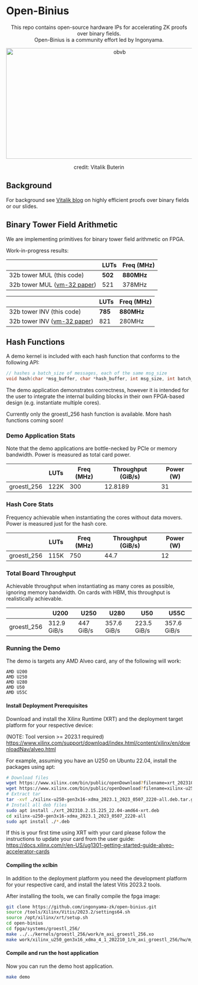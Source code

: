 # Open-Binius
<div align="center">This repo contains open-source hardware IPs for accelerating ZK proofs over binary fields.</div>
<div align="center">Open-Binius is a community effort led by Ingonyama.</div>



<p align="center">
  <img alt="obvb" width="600" height="300" src="https://github.com/ingonyama-zk/open-binius/assets/2446179/442d77cf-a5b6-4df0-9aea-649edb11c77a"/>
</p>
<p align="center">

<div align="center">credit: Vitalik Buterin</div>


## Background 
For background see [Vitalik blog](https://vitalik.eth.limo/general/2024/04/29/binius.html) on highly efficient proofs over binary fields or our slides.

## Binary Tower Field Arithmetic
We are implementing primitives for binary tower field arithmetic on FPGA.

Work-in-progress results:

|               | LUTs | Freq (MHz) | 
|---------------|------|------------|
| 32b tower MUL (this code) | **502** | **880MHz**     |
| 32b tower MUL ([vm-32 paper](https://eprint.iacr.org/archive/2024/633/20240501:125118)) | 521  | 378MHz     |

|               | LUTs | Freq (MHz) | 
|---------------|------|------------|
| 32b tower INV (this code) | **785**  | **880MHz**     |
| 32b tower INV ([vm-32 paper](https://eprint.iacr.org/archive/2024/633/20240501:125118)) | 821  | 280MHz     |

## Hash Functions
A demo kernel is included with each hash function that conforms to the following API:

```c++
// hashes a batch_size of messages, each of the same msg_size
void hash(char *msg_buffer, char *hash_buffer, int msg_size, int batch_size);
```

The demo application demonstrates correctness, however it is intended for the user
to integrate the internal building blocks in their own FPGA-based design
(e.g. instantiate multiple cores).

Currently only the groestl_256 hash function is available. More hash functions coming soon!

### Demo Application Stats
Note that the demo applications are bottle-necked by PCIe or memory bandwidth.
Power is measured as total card power.

|             | LUTs    | Freq (MHz) | Throughput (GiB/s) | Power (W) |
|-------------|---------|------------|--------------------|-----------|
| groestl_256 | 122K    | 300        | 12.8189            | 31        |

### Hash Core Stats
Frequency achievable when instantiating the cores without data movers.
Power is measured just for the hash core.

|             | LUTs | Freq (MHz) | Throughput (GiB/s) | Power (W) |
|-------------|------|------------|--------------------|-----------|
| groestl_256 | 115K | 750        | 44.7               | 12        |

### Total Board Throughput
Achievable throughput when instantiating as many cores as possible, ignoring
memory bandwidth. On cards with HBM, this throughput is realistically achievable.

|             | U200        | U250      | U280        | U50         | U55C        |
|-------------|-------------|-----------|-------------|-------------|-------------|
| groestl_256 | 312.9 GiB/s | 447 GiB/s | 357.6 GiB/s | 223.5 GiB/s | 357.6 GiB/s |

### Running the Demo
The demo is targets any AMD Alveo card, any of the following will work:

```
AMD U200
AMD U250
AMD U280
AMD U50
AMD U55C
```

#### Install Deployment Prerequisites
Download and install the Xilinx Runtime (XRT) and the deployment target platform for your respective
device:

(NOTE: Tool version >= 2023.1 required)
https://www.xilinx.com/support/download/index.html/content/xilinx/en/downloadNav/alveo.html

For example, assuming you have an U250 on Ubuntu 22.04, install the packages using apt:

```bash
# Download files
wget https://www.xilinx.com/bin/public/openDownload?filename=xrt_202310.2.15.225_22.04-amd64-xrt.deb
wget https://www.xilinx.com/bin/public/openDownload?filename=xilinx-u250-gen3x16-xdma_2023.1_2023_0507_2220-all.deb.tar.gz
# Extract tar
tar -xvf ./xilinx-u250-gen3x16-xdma_2023.1_2023_0507_2220-all.deb.tar.gz
# Install all deb files
sudo apt install ./xrt_202310.2.15.225_22.04-amd64-xrt.deb
cd xilinx-u250-gen3x16-xdma_2023.1_2023_0507_2220-all
sudo apt install ./*.deb
```

If this is your first time using XRT with your card please follow the instructions to update your card from the user guide:
https://docs.xilinx.com/r/en-US/ug1301-getting-started-guide-alveo-accelerator-cards

#### Compiling the xclbin
In addition to the deployment platform you need the development platform for your respective card, and
install the latest Vitis 2023.2 tools.

After installing the tools, we can finally compile the fpga image:

```bash
git clone https://github.com/ingonyama-zk/open-binius.git
source /tools/Xilinx/Vitis/2023.2/settings64.sh
source /opt/xilinx/xrt/setup.sh
cd open-binius
cd fpga/systems/groestl_256/
make ../../kernels/groestl_256/work/m_axi_groestl_256.xo
make work/xilinx_u250_gen3x16_xdma_4_1_202210_1/m_axi_groestl_256/hw/m_axi_groestl_256.xclbin
```

#### Compile and run the host application
Now you can run the demo host application.

```bash
make demo
```
